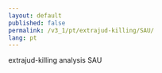```yaml
---
layout: default
published: false
permalink: /v3_1/pt/extrajud-killing/SAU/
lang: pt
---
```


extrajud-killing analysis SAU
